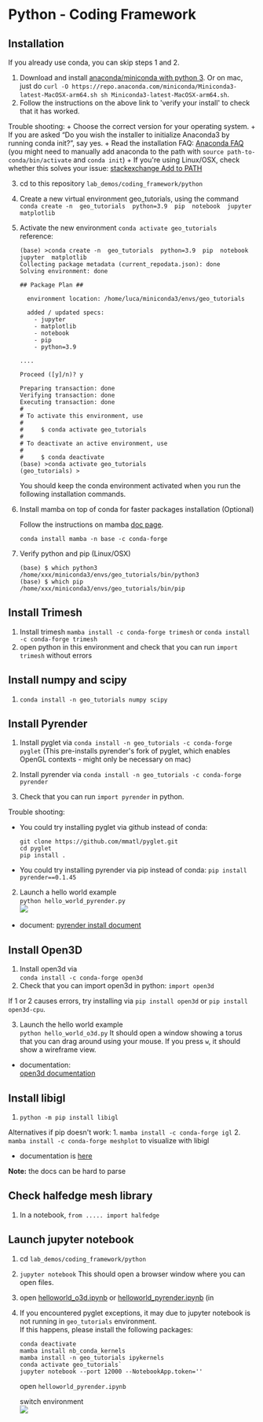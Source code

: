 # Python - Coding Framework

## Installation   
If you already use conda, you can skip steps 1 and 2.
1. Download and install [anaconda/miniconda with python 3](https://docs.anaconda.com/miniconda/install/).
Or on mac, just do
`curl -O https://repo.anaconda.com/miniconda/Miniconda3-latest-MacOSX-arm64.sh
		sh Miniconda3-latest-MacOSX-arm64.sh`.
2. Follow the instructions on the above link to 'verify your install' to check that it has worked.

Trouble shooting:
    + Choose the correct version for your operating system.
    + If you are asked “Do you wish the installer to initialize Anaconda3 by running conda init?”, say yes.
    + Read the installation FAQ: [Anaconda FAQ]( https://docs.anaconda.com/anaconda/user-guide/faq/#installing-anaconda ) (you might need to manually add anaconda to the path with `source path-to-conda/bin/activate` and `conda init`)
    + If you're using Linux/OSX, check whether this solves your issue: [stackexchange Add to PATH]( https://askubuntu.com/questions/760311/anaconda-i-have-to-type-export-path-anaconda3-bin-path-everytime-i-rerun )


3. cd to this repository `lab_demos/coding_framework/python`
4. Create a new virtual environment geo_tutorials, using the command   
````conda create -n  geo_tutorials  python=3.9  pip  notebook  jupyter  matplotlib````

5. Activate the new environment
`conda activate geo_tutorials`  
reference:
    ````
    (base) >conda create -n  geo_tutorials  python=3.9  pip  notebook  jupyter  matplotlib
    Collecting package metadata (current_repodata.json): done
    Solving environment: done
    
    ## Package Plan ##
    
      environment location: /home/luca/miniconda3/envs/geo_tutorials
    
      added / updated specs:
        - jupyter
        - matplotlib
        - notebook
        - pip
        - python=3.9

    ....

    Proceed ([y]/n)? y

    Preparing transaction: done
    Verifying transaction: done
    Executing transaction: done
    #
    # To activate this environment, use
    #
    #     $ conda activate geo_tutorials
    #
    # To deactivate an active environment, use
    #
    #     $ conda deactivate 
    (base) >conda activate geo_tutorials 
    (geo_tutorials) > 
    ````
    You should keep the conda environment activated when you run the following installation commands.
    
6. Install mamba on top of conda for faster packages installation (Optional)

    Follow the instructions on mamba [doc page](https://mamba.readthedocs.io/en/latest/installation.html).

    `conda install mamba -n base -c conda-forge`

7. Verify python and pip (Linux/OSX)
    ````
    (base) $ which python3
    /home/xxx/miniconda3/envs/geo_tutorials/bin/python3
    (base) $ which pip
    /home/xxx/miniconda3/envs/geo_tutorials/bin/pip
    ```` 

## Install Trimesh 

1. Install trimesh
   `mamba install -c conda-forge trimesh`
   or
   `conda install -c conda-forge trimesh`
2. open python in this environment and check that you can run `import trimesh` without errors


## Install numpy and scipy
1. `conda install -n geo_tutorials numpy scipy`

## Install Pyrender

1. Install pyglet via `conda install -n geo_tutorials -c conda-forge pyglet`
(This pre-installs pyrender's fork of pyglet, which enables OpenGL contexts - might only be necessary on mac)

2. Install pyrender via `conda install -n geo_tutorials -c conda-forge pyrender`
3. Check that you can run `import pyrender` in python.

Trouble shooting:
- You could try installing pyglet via github instead of conda:
    ```
    git clone https://github.com/mmatl/pyglet.git
    cd pyglet
    pip install .
   ```
- You could try installing pyrender via pip instead of conda:
   `pip install pyrender==0.1.45` 
   

2. Launch a hello world example    
    `python hello_world_pyrender.py `  
    ![]( ../imgs/hello.jpg )
    
* document: 
[pyrender install document](https://pyrender.readthedocs.io/en/latest/install/index.html)  


## Install Open3D 

1. Install open3d via  
    `conda install -c conda-forge open3d`
2. Check that you can import open3d in python:
    `import open3d`
    
If 1 or 2 causes errors, try installing via
    `pip install open3d` or `pip install open3d-cpu`.

3. Launch the hello world example    
    `python hello_world_o3d.py`
    It should open a window showing a torus that you can drag around using your mouse.
    If you press `w`, it should show a wireframe view.
    
* documentation:  
[open3d documentation](http://www.open3d.org/docs/release/introduction.html)  


## Install libigl

1. `python -m pip install libigl`

Alternatives if pip doesn't work:
    1. `mamba install -c conda-forge igl`
    2. `mamba install -c conda-forge meshplot` to visualize with libigl

* documentation is [here](https://libigl.github.io/libigl-python-bindings/igl_docs/)

**Note:** the docs can be hard to parse

## Check halfedge mesh library

1. In a notebook, `from ..... import halfedge`


    
## Launch jupyter notebook
1. cd `lab_demos/coding_framework/python`  
2. `jupyter notebook`
    This should open a browser window where you can open files.
3. open [helloworld_o3d.ipynb](helloworld_o3d.ipynb) or [helloworld_pyrender.ipynb](helloworld_pyrender.ipynb) (in 

4. If you encountered pyglet exceptions, it may due to jupyter notebook is not running in `geo_tutorials` environment.  
     If this happens, please install the following packages:
     ```
     conda deactivate
     mamba install nb_conda_kernels
     mamba install -n geo_tutorials ipykernels
     conda activate geo_tutorials`
     jupyter notebook --port 12000 --NotebookApp.token=''
     ```
     open `helloworld_pyrender.ipynb`

     switch environment  
     ![](../imgs/jupyter.png)



